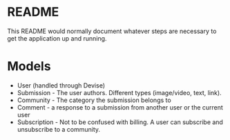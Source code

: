 # README

This README would normally document whatever steps are necessary to get the
application up and running.

# Models

- User (handled through Devise)
- Submission - The user authors. Different types (image/video, text, link).
- Community - The category the submission belongs to
- Comment - a response to a submission from another user or the current user
- Subscription - Not to be confused with billing. A user can subscribe and unsubscribe to a community.
